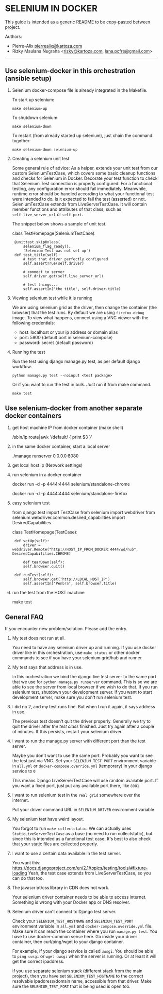 # SELENIUM IN DOCKER

This guide is intended as a generic README to be copy-pasted between project.

Authors:
 - Pierre-Alix <pierrealix@kartoza.com>
 - Rizky Maulana Nugraha <rizky@kartoza.com, lana.pcfre@gmail.com>

---

## Use selenium-docker in this orchestration (ansible setup)

1. Selenium docker-compose file is already integrated in the Makefile.

   To start up selenium:
   
   `make selenium-up`
   
   To shutdown selenium:
   
   `make selenium-down`
   
   To restart (from already started up selenium), just chain the command together:
   
   `make selenium-down selenium-up`
   
2. Creating a selenium unit test

   Some general rule of advice:
   As a helper, extends your unit test from our custom SeleniumTestCase, which covers 
   some basic cleanup functions and checks for Selenium in Docker.
   Decorate your test function to check that Selenium Test connection 
   is properly configured.
   For a functional testing, any configuration error should fail immediately.
   Meanwhile, runtime error should be handled according to what your functional 
   test were intended to do. Is it expected to fail the test (asserted) or not.
   SeleniumTestCase extends from LiveServerTestCase. It will contain member functions
   and attributes of that class, such as `self.live_server_url` or `self.port`.
   
   The snippet below shows a sample of unit test.
   
   
	class TestHomepage(SeleniumTestCase):
	
        @unittest.skipUnless(
            selenium_flag_ready(),
            'Selenium Test was not set up')
        def test_title(self):
            # test that driver perfectly configured
            self.assertTrue(self.driver)
        	
            # connect to server
            self.driver.get(self.live_server_url)
			
            # test things...
            self.assertIn('the title', self.driver.title)

3. Viewing selenium test while it is running

   We are using selenium grid as the driver, then change the container (the browser) 
   that the test runs. By default we are using `firefox-debug` image.
   To view what happens, connect using a VNC viewer with the following credentials:
   
   - host: localhost or your ip address or domain alias
   - port: 5900 (default port in selenium-compose)
   - password: secret (default password)
   
4. Running the test

   Run the test using django manage.py test, as per default django workflow.
   
   `python manage.py test --noinput <test package>`
   
   Or if you want to run the test in bulk. Just run it from make command.
   
   `make test`

## Use selenium-docker from another separate docker containers

1. get host machine IP from docker container (make shell)

    /sbin/ip route|awk '/default/ { print $3 }'

2. in the same docker container, start a local server

    ./manage runserver 0.0.0.0:8080

3. get local host ip (Network settings)

4. run selenium in a docker container

    docker run -d -p 4444:4444 selenium/standalone-chrome
    
    docker run -d -p 4444:4444 selenium/standalone-firefox

5. easy selenium test

    from django.test import TestCase
    from selenium import webdriver
    from selenium.webdriver.common.desired_capabilities import DesiredCapabilities
    
    
    class TestHomepage(TestCase):
    
        def setUp(self):
            driver = webdriver.Remote("http://HOST_IP_FROM_DOCKER:4444/wd/hub", DesiredCapabilities.CHROME)
    
            def tearDown(self):
            self.browser.quit()
    
        def runTest(self):
            self.browser.get('http://LOCAL_HOST_IP')
            self.assertIn('Penbra', self.browser.title)

6. run the test from the HOST machine

    make test

## General FAQ

If you encounter new problem/solution. Please add the entry.

1. My test does not run at all.

   You need to have any selenium driver up and running.
   If you use docker driver like in this orchestration, use `make status` or 
   other docker commands to see if you have your selenium grid/hub and runner.
   
2. My test says that address is in use.

   In this orchestration we bind the django live test server to the same
   port that we use for `python manage.py runserver` command. This is so we 
   are able to see the server from local browser if we wish to do that. 
   If you run selenium test, shutdown your development server.
   If you want to start development server, make sure you don't run selenium test.
   
3. I did no 2, and my test runs fine. But when I run it again, it says address in use.

   The previous test doesn't quit the driver properly. Generally we try to quit
   the driver after *the test class* finished. Just try again after a couple of minutes.
   If this persists, restart your selenium driver.
   
4. I want to run the manage.py server with different port than the test server.

   Maybe you don't want to use the same port. 
   Probably you want to see the test just via VNC.
   Set your `SELENIUM_TEST_PORT` environment variable in `all.yml` or 
   `docker-compose.override.yml` (temporary) in your django service to `0`
   
   This means Django LiveServerTestCase will use random available port.
   If you want a fixed port, just put any available port there, like `8081`

5. I want to run selenium test in the `real grid` somewhere over the internet.

   Put your driver command URL in `SELENIUM_DRIVER` environment variable
   
6. My selenium test have weird layout.

   You forgot to run `make collectstatic`.
   We can actually uses `StaticLiveServerTestCase` as a base (no need to run collectstatic), 
   but since this is intended as a functional test case,
   It's best to also check that your static files are collected properly.
   
7. I want to use a certain data available in the test server.

   You want this: https://docs.djangoproject.com/en/2.1/topics/testing/tools/#fixture-loading
   Yeah, the test case extends from LiveServerTestCase, so you can do that too.

8. The javascript/css library in CDN does not work.

   Your selenium driver container needs to be able to access internet.
   Something is wrong with your Docker app or DNS resolver.
   
9. Selenium driver can't connect to Django test server.

   Check your `SELENIUM_TEST_HOSTNAME` and `SELENIUM_TEST_PORT` environment variable 
   in `all.yml` and `docker-compose.override.yml` file. Make sure it can reach 
   the container where you run `manage.py test`. You have to use docker-common sense 
   here. Go inside your driver container, then curl/ping/wget to your django container.
   
   For example, if your django service is called `uwsgi`. You should be able to
   `ping uwsgi` or `wget uwsgi` when the server is running. Or at least it will 
   get the correct ipaddress.
   
   If you use separate selenium stack (different stack from the main project), 
   then you have set `SELENIUM_TEST_HOSTNAME` to the correct resolvable ipaddress/domain name,
   accessible from that driver. Make sure the `SELENIUM_TEST_PORT` that is being used is open too.
